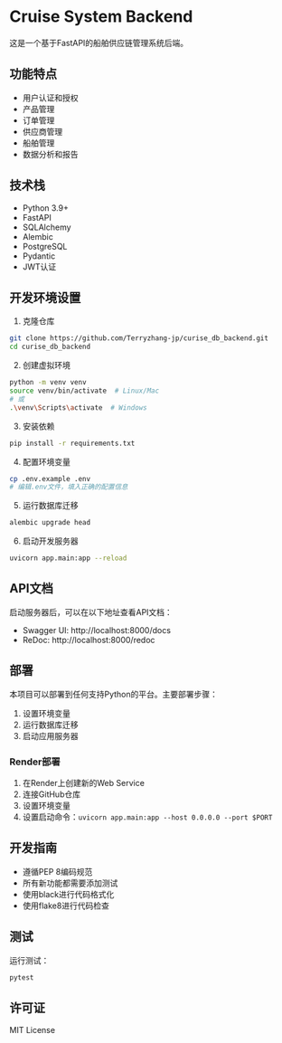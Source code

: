 # Cruise System Backend

这是一个基于FastAPI的船舶供应链管理系统后端。

## 功能特点

- 用户认证和授权
- 产品管理
- 订单管理
- 供应商管理
- 船舶管理
- 数据分析和报告

## 技术栈

- Python 3.9+
- FastAPI
- SQLAlchemy
- Alembic
- PostgreSQL
- Pydantic
- JWT认证

## 开发环境设置

1. 克隆仓库
```bash
git clone https://github.com/Terryzhang-jp/curise_db_backend.git
cd curise_db_backend
```

2. 创建虚拟环境
```bash
python -m venv venv
source venv/bin/activate  # Linux/Mac
# 或
.\venv\Scripts\activate  # Windows
```

3. 安装依赖
```bash
pip install -r requirements.txt
```

4. 配置环境变量
```bash
cp .env.example .env
# 编辑.env文件，填入正确的配置信息
```

5. 运行数据库迁移
```bash
alembic upgrade head
```

6. 启动开发服务器
```bash
uvicorn app.main:app --reload
```

## API文档

启动服务器后，可以在以下地址查看API文档：
- Swagger UI: http://localhost:8000/docs
- ReDoc: http://localhost:8000/redoc

## 部署

本项目可以部署到任何支持Python的平台。主要部署步骤：

1. 设置环境变量
2. 运行数据库迁移
3. 启动应用服务器

### Render部署

1. 在Render上创建新的Web Service
2. 连接GitHub仓库
3. 设置环境变量
4. 设置启动命令：`uvicorn app.main:app --host 0.0.0.0 --port $PORT`

## 开发指南

- 遵循PEP 8编码规范
- 所有新功能都需要添加测试
- 使用black进行代码格式化
- 使用flake8进行代码检查

## 测试

运行测试：
```bash
pytest
```

## 许可证

MIT License
